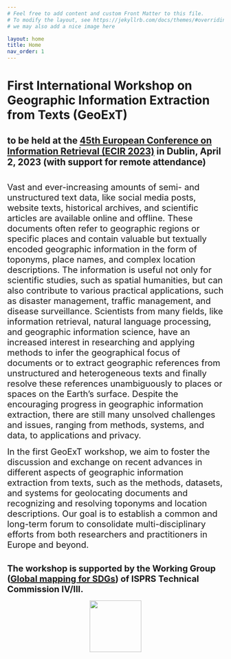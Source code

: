 ```yaml
---
# Feel free to add content and custom Front Matter to this file.
# To modify the layout, see https://jekyllrb.com/docs/themes/#overriding-theme-defaults
# we may also add a nice image here

layout: home
title: Home
nav_order: 1
---
```


# First International Workshop on Geographic Information Extraction from Texts (GeoExT)

## to be held at the [45th European Conference on Information Retrieval (ECIR 2023)](https://ecir2023.org/) in Dublin, April 2, 2023 (with support for remote attendance)
\
<span style="font-size:20px;"> 
  Vast and ever-increasing amounts of semi- and unstructured text data, like social media posts, website texts, historical archives, and scientific articles are available online and offline. These documents often refer to geographic regions or specific places and contain valuable but textually encoded geographic information in the form of toponyms, place names, and complex location descriptions. The information is useful not only for scientific studies, such as spatial humanities, but can also contribute to various practical applications, such as disaster management, traffic management, and disease surveillance. Scientists from many fields, like information retrieval, natural language processing, and geographic information science, have an increased interest in researching and applying methods to infer the geographical focus of documents or to extract geographic references from unstructured and heterogeneous texts and finally resolve these references unambiguously to places or spaces on the Earth’s surface. Despite the encouraging progress in geographic information extraction, there are still many unsolved challenges and issues, ranging from methods, systems, and data, to applications and privacy. </span>
 
<span style="font-size:20px;"> In the first GeoExT workshop, we aim to foster the discussion and exchange on recent advances in different aspects of geographic information extraction from texts, such as the methods, datasets, and systems for geolocating documents and recognizing and resolving toponyms and location descriptions. Our goal is to establish a common and long-term forum to consolidate multi-disciplinary efforts from both researchers and practitioners in Europe and beyond. </span>

\
<span style="font-size:20px;"> <Strong> The workshop is supported by the Working Group ([Global mapping for SDGs](https://www2.isprs.org/commissions/comm4/icwg-4-3/)) of ISPRS Technical Commission IV/III. </Strong>


<p align="center">
<a>
 <img src="{{site.baseurl}}/figure/isprs_logo.jpg" width="120"></a>
</p>

